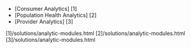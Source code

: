 * [Consumer Analytics] [1]
* [Population Health Analytics] [2]
* [Provider Analytics] [3]

[1]/solutions/analytic-modules.html
[2]/solutions/analytic-modules.html
[3]/solutions/analytic-modules.html
